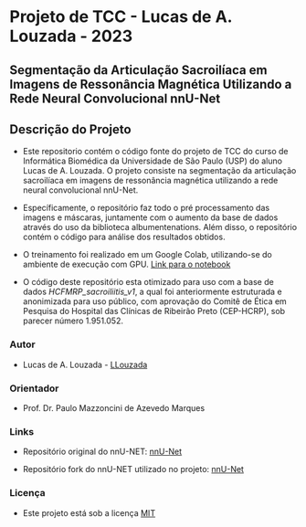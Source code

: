 # Projeto de TCC -  Lucas de A. Louzada - 2023

## Segmentação da Articulação Sacroilíaca em Imagens de Ressonância Magnética Utilizando a Rede Neural Convolucional nnU-Net

## Descrição do Projeto

- Este repositorio contém o código fonte do projeto de TCC do curso de Informática Biomédica da Universidade de São Paulo (USP) do aluno Lucas de A. Louzada. O projeto consiste na segmentação da articulação sacroilíaca em imagens de ressonância magnética utilizando a rede neural convolucional nnU-Net.

- Específicamente, o repositório faz todo o pré processamento das imagens e máscaras, juntamente com o aumento da base de dados através do uso da biblioteca albumentenations. Além disso, o repositório contém o código para análise dos resultados obtidos.

- O treinamento foi realizado em um Google Colab, utilizando-se do ambiente de execução com GPU. [Link para o notebook](https://github.com/LLouzada/tcc/blob/master/nnunet_tcc.ipynb)

- O código deste repositório esta otimizado para uso com a base de dados *HCFMRP_sacroiliitis_v1*, a qual foi
anteriormente estruturada e anonimizada para uso público, com aprovação do Comitê de Ética em Pesquisa do Hospital das Clínicas de Ribeirão Preto (CEP-HCRP), sob parecer número 1.951.052.

### Autor

- Lucas de A. Louzada - [LLouzada](https://github.com/LLouzada)

### Orientador

- Prof. Dr. Paulo Mazzoncini de Azevedo Marques

### Links

- Repositório original do nnU-NET: [nnU-Net](https://github.com/MIC-DKFZ/nnUNet)

- Repositório fork do nnU-NET utilizado no projeto: [nnU-Net](https://github.com/LLouzada/nnUNet)

### Licença

- Este projeto está sob a licença [MIT](https://opensource.org/licenses/MIT)
